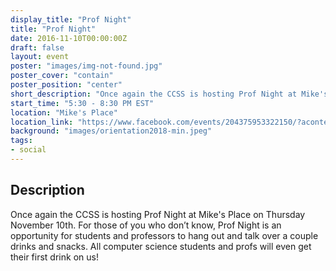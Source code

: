 ```yaml
---
display_title: "Prof Night"
title: "Prof Night"
date: 2016-11-10T00:00:00Z
draft: false
layout: event
poster: "images/img-not-found.jpg"
poster_cover: "contain"
poster_position: "center"
short_description: "Once again the CCSS is hosting Prof Night at Mike's Place on Thursday November 10th."
start_time: "5:30 - 8:30 PM EST"
location: "Mike's Place"
location_link: "https://www.facebook.com/events/204375953322150/?acontext=%7B%22event_action_history%22%3A[%7B%22surface%22%3A%22page%22%7D]%7D"
background: "images/orientation2018-min.jpeg"
tags:
- social
---
```


## Description

Once again the CCSS is hosting Prof Night at Mike's Place on Thursday November 10th. For those of you who don’t know, Prof Night is an opportunity for students and professors to hang out and talk over a couple drinks and snacks. All computer science students and profs will even get their first drink on us!
